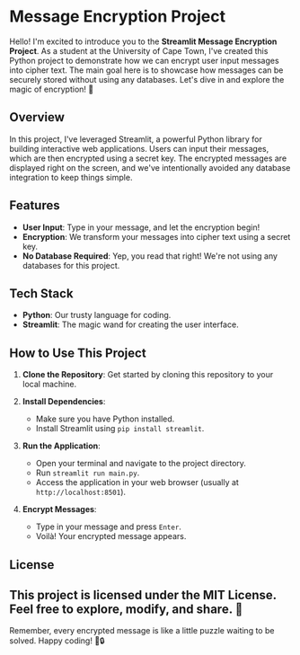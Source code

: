 # Message Encryption Project

Hello! I'm excited to introduce you to the **Streamlit Message Encryption Project**. As a student at the University of Cape Town, I've created this Python project to demonstrate how we can encrypt user input messages into cipher text. The main goal here is to showcase how messages can be securely stored without using any databases. Let's dive in and explore the magic of encryption! 🌟

## Overview

In this project, I've leveraged Streamlit, a powerful Python library for building interactive web applications. Users can input their messages, which are then encrypted using a secret key. The encrypted messages are displayed right on the screen, and we've intentionally avoided any database integration to keep things simple.

## Features

- **User Input**: Type in your message, and let the encryption begin!
- **Encryption**: We transform your messages into cipher text using a secret key.
- **No Database Required**: Yep, you read that right! We're not using any databases for this project.

## Tech Stack

- **Python**: Our trusty language for coding.
- **Streamlit**: The magic wand for creating the user interface.

## How to Use This Project

1. **Clone the Repository**: Get started by cloning this repository to your local machine.

2. **Install Dependencies**:
   - Make sure you have Python installed.
   - Install Streamlit using `pip install streamlit`.

3. **Run the Application**:
   - Open your terminal and navigate to the project directory.
   - Run `streamlit run main.py`.
   - Access the application in your web browser (usually at `http://localhost:8501`).

4. **Encrypt Messages**:
   - Type in your message and press `Enter`.
   - Voilà! Your encrypted message appears.


## License
This project is licensed under the **MIT License**. Feel free to explore, modify, and share. 📜
---

Remember, every encrypted message is like a little puzzle waiting to be solved. Happy coding! 🔐🔒